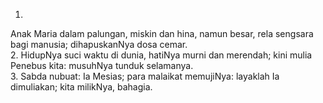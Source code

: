 1.
Anak Maria dalam palungan, miskin dan hina, namun besar,
rela sengsara bagi manusia; dihapuskanNya dosa cemar.
<br>
2.
HidupNya suci waktu di dunia, hatiNya murni dan merendah;
kini mulia Penebus kita: musuhNya tunduk selamanya.
<br>
3.
Sabda nubuat: Ia Mesias; para malaikat memujiNya:
layaklah Ia dimuliakan; kita milikNya, bahagia.